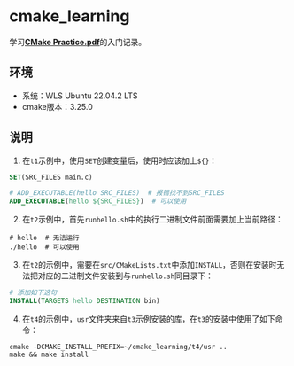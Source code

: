 # cmake_learning

学习[**CMake Practice.pdf**](./CMake%20Practice.pdf)的入门记录。

## 环境

- 系统：WLS Ubuntu 22.04.2 LTS
- cmake版本：3.25.0

## 说明

1. 在`t1`示例中，使用`SET`创建变量后，使用时应该加上`${}`：

``` cmake
SET(SRC_FILES main.c)

# ADD_EXECUTABLE(hello SRC_FILES)  # 报错找不到SRC_FILES
ADD_EXECUTABLE(hello ${SRC_FILES})  # 可以使用
```

2. 在`t2`示例中，首先`runhello.sh`中的执行二进制文件前面需要加上当前路径：

``` shell
# hello  # 无法运行
./hello  # 可以使用
```

3. 在`t2`的示例中，需要在`src/CMakeLists.txt`中添加`INSTALL`，否则在安装时无法把对应的二进制文件安装到与`runhello.sh`同目录下：

``` cmake
# 添加如下这句
INSTALL(TARGETS hello DESTINATION bin)
```

4. 在`t4`的示例中，`usr`文件夹来自`t3`示例安装的库，在`t3`的安装中使用了如下命令：
``` shell
cmake -DCMAKE_INSTALL_PREFIX=~/cmake_learning/t4/usr ..
make && make install
```
